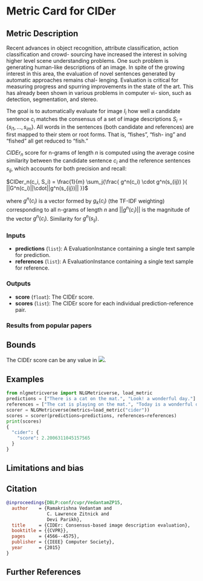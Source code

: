 # Metric Card for CIDer

## Metric Description
Recent advances in object recognition, attribute classification, action classification and crowd- sourcing have increased the interest in solving higher level scene understanding problems. One such problem is generating human-like descriptions of an image. In spite of the growing interest in this area, the evaluation of novel sentences generated by automatic approaches remains chal- lenging. Evaluation is critical for measuring progress and spurring improvements in the state of the art. This has already been shown in various problems in computer vi- sion, such as detection, segmentation, and stereo.

The goal is to automatically evaluate for image $I_i$ how well a candidate sentence $c_i$ matches the consensus of a set of image descriptions $S_i = \{s_{i1} , . . . , s_{im}\}$. All words in the sentences (both candidate and references) are first mapped to their stem or root forms. That is, “fishes”, “fish- ing” and “fished” all get reduced to “fish.”


$CIDEr_n$ score for n-grams of length $n$ is computed using the average cosine similarity between the candidate sentence $c_i$ and the reference sentences $s_{ij}$, which accounts for both precision and recall:

$CIDer_n(c_i, S_i) = \frac{1}{m} \sum_j{\frac{
    g^n(c_i) \cdot g^n(s_{ij})
}{
    ||G^n(c_i)||\cdot||g^n(s_{ij})||
}}$

where $g^n(c_i)$ is a vector formed by $g_k(c_i)$ (the TF-IDF weighting) corresponding to all n-grams of length $n$ and $||g^n(c_i)||$ is the magnitude of the vector $g^n(c_i)$. Similarity for $g^n(s_{ij})$.

### Inputs
-  **predictions** (`list`): A EvaluationInstance containing a single text sample for prediction.
-  **references** (`list`): A EvaluationInstance containing a single text sample for reference.

### Outputs
-  **score** (`float`): The CIDEr score.
-  **scores** (`list`): The CIDEr score for each individual prediction-reference pair.

### Results from popular papers

## Bounds
The CIDEr score can be any value in <img src="https://render.githubusercontent.com/render/math?math={[0,10]}##gh-light-mode-only">.

## Examples
```python
from nlgmetricverse import NLGMetricverse, load_metric
predictions = ["There is a cat on the mat.", "Look! a wonderful day."]
references = ["The cat is playing on the mat.", "Today is a wonderful day"]
scorer = NLGMetricverse(metrics=load_metric("cider"))
scores = scorer(predictions=predictions, references=references)
print(scores)
{
  "cider": {
    "score": 2.2006311045157565
  }
}
```

## Limitations and bias

## Citation
```bibtex
@inproceedings{DBLP:conf/cvpr/VedantamZP15,
  author    = {Ramakrishna Vedantam and
               C. Lawrence Zitnick and
               Devi Parikh},
  title     = {CIDEr: Consensus-based image description evaluation},
  booktitle = {{CVPR}},
  pages     = {4566--4575},
  publisher = {{IEEE} Computer Society},
  year      = {2015}
}
```

## Further References